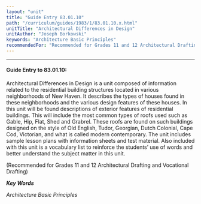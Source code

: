 ```yaml
---
layout: "unit"
title: "Guide Entry 83.01.10"
path: "/curriculum/guides/1983/1/83.01.10.x.html"
unitTitle: "Architectural Differences in Design"
unitAuthor: "Joseph Borkowski"
keywords: "Architecture Basic Principles"
recommendedFor: "Recommended for Grades 11 and 12 Architectural Drafting and Vocational Drafting"
---
```

<body>
<hr/>
<h4>
Guide Entry to 83.01.10:
</h4>
Architectural Differences in Design is a unit composed of information related to the residential building structures located in various neighborhoods of New Haven.  It describes the types of houses found in these neighborhoods and the various design features of these houses. In this unit will be found descriptions of exterior features of residential buildings.  This will include the most common types of roofs used such as Gable, Hip, Flat, Shed and Grabrel.  These roofs are found on such buildings designed on the style of Old English, Tudor, Georgian, Dutch Colonial, Cape Cod, Victorian, and what is called modern contemporary.  The unit includes sample lesson plans with information sheets and test material.  Also included with this unit is a vocabulary list to reinforce the students’ use of words and better understand the subject matter in this unit.
<p>
(Recommended for Grades 11 and 12 Architectural Drafting and Vocational Drafting)
</p>
<p>
<b>
<i>
Key Words
</i>
</b>
<br/>
</p>
<p>
<i>
Architecture Basic Principles
</i>
</p>
</body>